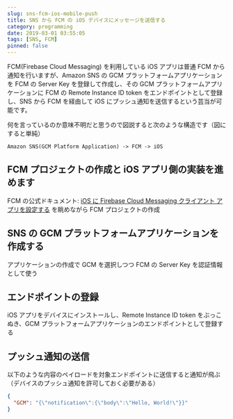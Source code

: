 ```yaml
---
slug: sns-fcm-ios-mobile-push
title: SNS から FCM の iOS デバイスにメッセージを送信する
category: programming
date: 2019-03-01 03:55:05
tags: [SNS, FCM]
pinned: false
---
```


FCM(Firebase Cloud Messaging) を利用している iOS アプリは普通 FCM から通知を行いますが、Amazon SNS の GCM プラットフォームアプリケーションを FCM の Server Key を登録して作成し、その GCM プラットフォームアプリケーションに FCM の Remote Instance ID token をエンドポイントとして登録し、SNS から FCM を経由して iOS にプッシュ通知を送信するという芸当が可能です。

何を言っているのか意味不明だと思うので図説すると次のような構造です（図にすると単純）

```
Amazon SNS(GCM Platform Application) -> FCM -> iOS
```

## FCM プロジェクトの作成と iOS アプリ側の実装を進めます

FCM の公式ドキュメント: [iOS に Firebase Cloud Messaging クライアント アプリを設定する](https://firebase.google.com/docs/cloud-messaging/ios/client?hl=ja) を眺めながら FCM プロジェクトの作成

## SNS の GCM プラットフォームアプリケーションを作成する

アプリケーションの作成で GCM を選択しつつ FCM の Server Key を認証情報として使う

## エンドポイントの登録

iOS アプリをデバイスにインストールし、Remote Instance ID token をぶっこぬき、GCM プラットフォームアプリケーションのエンドポイントとして登録する

## プッシュ通知の送信

以下のような内容のペイロードを対象エンドポイントに送信すると通知が飛ぶ（デバイスのプッシュ通知を許可しておく必要がある）

```json
{
  "GCM": "{\"notification\":{\"body\":\"Hello, World!\"}}"
}
```
